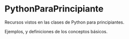 # PythonParaPrincipiante

Recursos vistos en las clases de Python para principiantes. 

Ejemplos, y definiciones de los conceptos básicos.
